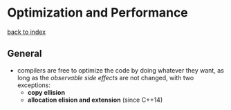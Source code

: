 # Optimization and Performance
[back to index](./INDEX.md)

## General
- compilers are free to optimize the code by doing whatever they want, as long as the *observable side effects* are not changed, with two exceptions:
  - **copy ellision**
  - **allocation elision and extension** (since C++14)